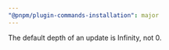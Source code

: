 ```yaml
---
"@pnpm/plugin-commands-installation": major
---
```


The default depth of an update is Infinity, not 0.

